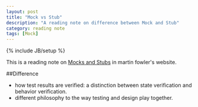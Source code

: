 ```yaml
---
layout: post
title: "Mock vs Stub"
description: "A reading note on difference between Mock and Stub"
category: reading note
tags: [Mock]
---
```

{% include JB/setup %}

This is a reading note on [Mocks and Stubs](http://martinfowler.com/articles/mocksArentStubs.html) in martin fowler's website.

##Difference
* how test results are verified: a distinction between state verification and behavior verification.
* different philosophy to the way testing and design play together.